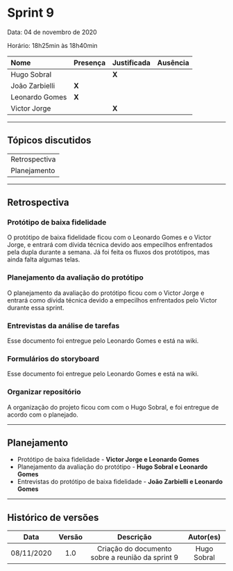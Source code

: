 # Sprint 9

Data: 04 de novembro de 2020

Horário: 18h25min às 18h40min

| Nome           | Presença | Justificada | Ausência |
| :------------- | :------- | :---------- | :------- |
| Hugo Sobral    |          | **X**       |          |
| João Zarbielli | **X**    |             |          |
| Leonardo Gomes | **X**    |             |          |
| Victor Jorge   |          | **X**       |          |

---

## Tópicos discutidos

|               |
| :------------ |
| Retrospectiva |
| Planejamento  |

---

## Retrospectiva

### Protótipo de baixa fidelidade

O protótipo de baixa fidelidade ficou com o Leonardo Gomes e o Victor Jorge, e entrará com dívida técnica devido aos empecilhos enfrentados pela dupla durante a semana. Já foi feita os fluxos dos protótipos, mas ainda falta algumas telas.

### Planejamento da avaliação do protótipo

O planejamento da avaliação do protótipo ficou com o Victor Jorge e entrará como dívida técnica devido a empecilhos enfrentados pelo Victor durante essa sprint.

### Entrevistas da análise de tarefas

Esse documento foi entregue pelo Leonardo Gomes e está na wiki.

### Formulários do storyboard

Esse documento foi entregue pelo Leonardo Gomes e está na wiki.

### Organizar repositório

A organização do projeto ficou com com o Hugo Sobral, e foi entregue de acordo com o planejado.

---

## Planejamento

- Protótipo de baixa fidelidade - **Victor Jorge e Leonardo Gomes**
- Planejamento da avaliação do protótipo - **Hugo Sobral e Leonardo Gomes**
- Entrevistas do protótipo de baixa fidelidade - **João Zarbielli e Leonardo Gomes**

---

## Histórico de versões

|    Data    | Versão |                    Descrição                     |  Autor(es)  |
| :--------: | :----: | :----------------------------------------------: | :---------: |
| 08/11/2020 |  1.0   | Criação do documento sobre a reunião da sprint 9 | Hugo Sobral |
